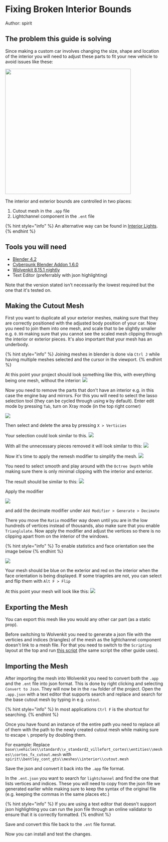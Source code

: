 # Fixing Broken Interior Bounds

Author: spirit

## The problem this guide is solving
Since making a custom car involves changing the size, shape and location of the interior you will need to adjust these parts to fit your new vehicle to avoid issues like these:

<img src="https://github.com/user-attachments/assets/266dd527-4fe8-4fc5-90f5-6edea1a5f9cf" width="400" height="400">

The interior and exterior bounds are controlled in two places:
1. Cutout mesh in the `.app` file
2. Lightchannel component in the `.ent` file

{% hint style="info" %} An alternative way can be found in [Interior Lights](https://wiki.redmodding.org/cyberpunk-2077-modding/modding-guides/vehicles/interior-lights). {% endhint %}

## Tools you will need
- [Blender 4.2](https://www.blender.org/download/releases/4-2/)
- [Cyberpunk Blender Addon 1.6.0](https://github.com/WolvenKit/Cyberpunk-Blender-add-on)
- [Wolvenkit 8.15.1 nightly](https://github.com/WolvenKit/WolvenKit)
- Text Editor (preferrably with json highlighting)

Note that the version stated isn't necessarily the lowest required but the one that it's tested on.

## Making the Cutout Mesh
First you want to duplicate all your exterior meshes, making sure that they are correctly positioned with the adjusted body position of your car. Now you need to join them into one mesh, and scale that to be slightly smaller e.g. `0.99` making sure that you cannot see the scaled mesh clipping through the interior or exterior pieces.
It's also important that your mesh has an underbody.

{% hint style="info" %} Joining meshes in blender is done via `Ctrl J` while having multiple meshes selected and the cursor in the viewport. {% endhint %}

At this point your project should look something like this, with everything being one mesh, without the interior:
![](https://github.com/user-attachments/assets/ce96ee9c-dad9-4bd9-866b-8216cf365629)

Now you need to remove the parts that don't have an interior e.g. in this case the engine bay and mirrors.
For this you will need to select the lasso selection tool (they can be cycled through using `W` by default). 
Enter edit mode by pressing `Tab`, turn on Xray mode (in the top right corner)

![](https://github.com/user-attachments/assets/04527ed6-46dc-4f44-ab22-b355f99b35cd)

Then select and delete the area by pressing `X > Verticies`

Your selection could look similar to this.
![](https://github.com/user-attachments/assets/e69a2307-6a40-4068-800c-38fea35b26e9)

With all the unnecessary pieces removed it will look similar to this:
![](https://github.com/user-attachments/assets/2367f498-4556-4308-aa22-cf9e39d2c458)

Now it's time to apply the remesh modifier to simplify the mesh.
![](https://github.com/user-attachments/assets/730dfc1d-1f26-44bb-8087-865c72228aa5)

You need to select smooth and play around with the `Octree Depth` while making sure there is only minimal clipping with the interior and exterior.

The result should be similar to this:
![](https://github.com/user-attachments/assets/ead2d072-212e-44d8-b3e8-e9005591b005)

Apply the modifier

![](https://github.com/user-attachments/assets/bbd2d081-dc96-4343-9012-89bd3f0c7935)

and add the decimate modifier under `Add Modifier > Generate > Decimate`

There you move the `Ratio` modifier way down until you are in the low hundreds of vertices instead of thousands, also make sure that you enable `Trianglulate`.
Now apply the modifier and adjust the vertices so there is no clipping apart from on the interior of the windows.

{% hint style="info" %} To enable statistics and face orientation see the image below {% endhint %}

![](https://github.com/user-attachments/assets/f78d069d-e773-421f-b711-7f86a72fa3da)

Your mesh should be blue on the exterior and red on the interior when the face orientation is being displayed.
If some triagnles are not, you can select and flip them with `Alt F > Flip`

At this point your mesh will look like this:
![](https://github.com/user-attachments/assets/0e7b9201-e082-48a5-a6cc-d68a7a8fce18)

## Exporting the Mesh

You can export this mesh like you would any other car part (as a static prop).

Before switching to Wolvenkit you need to generate a json file with the verticies and indices (triangles) of the mesh as the lightchannel component doesn't link to a mesh file.
For that you need to switch to the `Scripting` layout at the top and run [this script](https://gist.github.com/misterchedda/aa730fab5bc0aa0f1bd905f617c84e6d) (the same script the other guide uses).

## Importing the Mesh
After importing the mesh into Wolvenkit you need to convert both the `.app` and the `.ent` file into json format.
This is done by right clicking and selecting `Convert to Json`. 
They will now be in the `raw` folder of the project. Open the `.app.json` with a text editor that supports search and replace and search for the base cutout mesh by typing in e.g. `cutout`.

{% hint style="info" %} In most applications `Ctrl F` is the shortcut for searching. {% endhint %}

Once you have found an instance of the entire path you need to replace all of them with the path to the newly created cutout mesh while making sure to escape `\` properly by doubling them.

For example:
Replace `base\\vehicles\\standard\\v_standard2_villefort_cortes\\entities\\meshes\\cortes_fx_cutout.mesh` with `spirit\\bentley_cont_gts\\meshes\\interior\\cutout.mesh`

Save the json and convert it back into the `.app` file format.

In the `.ent.json` you want to search for `lightchannel` and find the one that lists vertices and indices. These you will need to copy from the json file we generated earlier while making sure to keep the syntax of the original file (e.g. keeping the commas in the same places etc.)

{% hint style="info" %} If you are using a text editor that doesn't support json highlighting you can run the json file through an online validator to ensure that it is correctly formatted.  {% endhint %}

Save and convert this file back to the `.ent` file format.

Now you can install and test the changes.
